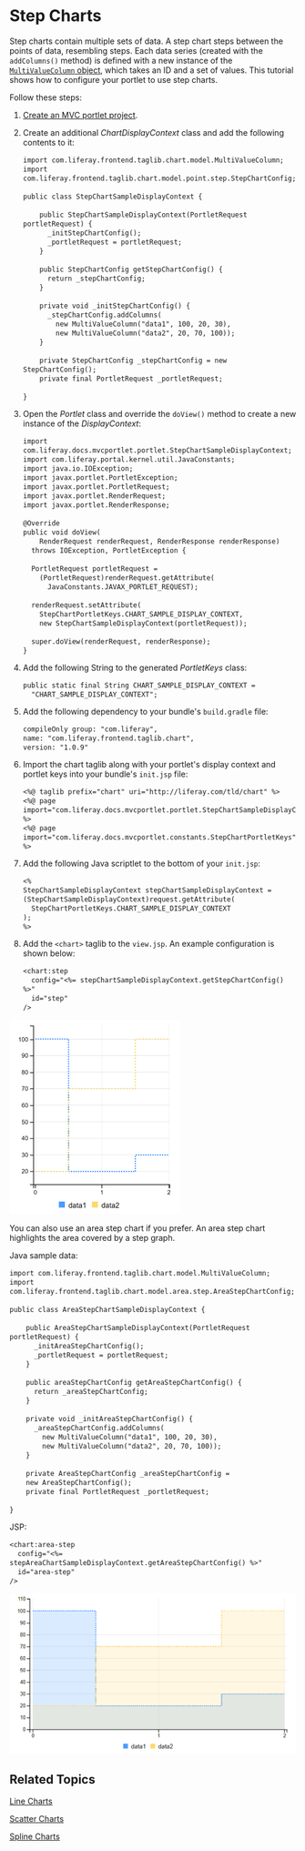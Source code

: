 # Step Charts [](id=step-charts)

Step charts contain multiple sets of data. A step chart steps between the points 
of data, resembling steps. Each data series 
(created with the `addColumns()` method) is defined with a new instance of the 
[`MultiValueColumn` object](@app-ref@/foundation/latest/javadocs/com/liferay/frontend/taglib/chart/model/MultiValueColumn.html), 
which takes an ID and a set of values. This tutorial shows how to configure your 
portlet to use step charts. 

Follow these steps:

1.  [Create an MVC portlet project](/develop/reference/-/knowledge_base/7-1/using-the-mvc-portlet-template).

2.  Create an additional *ChartDisplayContext* class and add the following 
    contents to it:

        import com.liferay.frontend.taglib.chart.model.MultiValueColumn;
        import com.liferay.frontend.taglib.chart.model.point.step.StepChartConfig;

        public class StepChartSampleDisplayContext {

            public StepChartSampleDisplayContext(PortletRequest portletRequest) {
              _initStepChartConfig();
              _portletRequest = portletRequest;
            }

            public StepChartConfig getStepChartConfig() {
              return _stepChartConfig;
            }

            private void _initStepChartConfig() {
              _stepChartConfig.addColumns(
                new MultiValueColumn("data1", 100, 20, 30),
                new MultiValueColumn("data2", 20, 70, 100));
            }

            private StepChartConfig _stepChartConfig = new StepChartConfig();
            private final PortletRequest _portletRequest;

        }

3.  Open the *Portlet* class and override the `doView()` method to create a new 
    instance of the *DisplayContext*:

        import com.liferay.docs.mvcportlet.portlet.StepChartSampleDisplayContext;
        import com.liferay.portal.kernel.util.JavaConstants;
        import java.io.IOException;
        import javax.portlet.PortletException;
        import javax.portlet.PortletRequest;
        import javax.portlet.RenderRequest;
        import javax.portlet.RenderResponse;

        @Override
        public void doView(
            RenderRequest renderRequest, RenderResponse renderResponse)
          throws IOException, PortletException {

          PortletRequest portletRequest =
            (PortletRequest)renderRequest.getAttribute(
              JavaConstants.JAVAX_PORTLET_REQUEST);

          renderRequest.setAttribute(
            StepChartPortletKeys.CHART_SAMPLE_DISPLAY_CONTEXT,
            new StepChartSampleDisplayContext(portletRequest));

          super.doView(renderRequest, renderResponse);
        }

4.  Add the following String to the generated *PortletKeys* class:

        public static final String CHART_SAMPLE_DISPLAY_CONTEXT =
          "CHART_SAMPLE_DISPLAY_CONTEXT";

5.  Add the following dependency to your bundle's `build.gradle` file:

        compileOnly group: "com.liferay",
        name: "com.liferay.frontend.taglib.chart",
        version: "1.0.9"

6.  Import the chart taglib along with your portlet's display context and 
    portlet keys into your bundle's `init.jsp` file:

        <%@ taglib prefix="chart" uri="http://liferay.com/tld/chart" %>
        <%@ page import="com.liferay.docs.mvcportlet.portlet.StepChartSampleDisplayContext" %>
        <%@ page import="com.liferay.docs.mvcportlet.constants.StepChartPortletKeys" %>

7.  Add the following Java scriptlet to the bottom of your `init.jsp`:

        <%
        StepChartSampleDisplayContext stepChartSampleDisplayContext =
        (StepChartSampleDisplayContext)request.getAttribute(
          StepChartPortletKeys.CHART_SAMPLE_DISPLAY_CONTEXT
        );
        %>

8.  Add the `<chart>` taglib to the `view.jsp`. An example configuration is 
    shown below:

        <chart:step
          config="<%= stepChartSampleDisplayContext.getStepChartConfig() %>"
          id="step"
        />
    
![Figure 1: A step chart steps between the points of data, resembling steps.](../../../images/chart-taglib-step.png)

You can also use an area step chart if you prefer. An area step chart highlights 
the area covered by a step graph. 

Java sample data:

    import com.liferay.frontend.taglib.chart.model.MultiValueColumn;
    import com.liferay.frontend.taglib.chart.model.area.step.AreaStepChartConfig;

    public class AreaStepChartSampleDisplayContext {

        public AreaStepChartSampleDisplayContext(PortletRequest portletRequest) {
          _initAreaStepChartConfig();
          _portletRequest = portletRequest;
        }

        public areaStepChartConfig getAreaStepChartConfig() {
          return _areaStepChartConfig;
        }

        private void _initAreaStepChartConfig() {
          _areaStepChartConfig.addColumns(
            new MultiValueColumn("data1", 100, 20, 30),
            new MultiValueColumn("data2", 20, 70, 100));
        }
        
        private AreaStepChartConfig _areaStepChartConfig = 
        new AreaStepChartConfig();
        private final PortletRequest _portletRequest;

    }

JSP:

    <chart:area-step 
      config="<%= stepAreaChartSampleDisplayContext.getAreaStepChartConfig() %>" 
      id="area-step" 
    />
    
![Figure 2: An area step chart highlights the area covered by a step graph.](../../../images/chart-taglib-area-step.png)

## Related Topics [](id=related-topics)

[Line Charts](/develop/tutorials/-/knowledge_base/7-1/line-charts)

[Scatter Charts](/develop/tutorials/-/knowledge_base/7-1/scatter-charts)

[Spline Charts](/develop/tutorials/-/knowledge_base/7-1/spline-charts)
